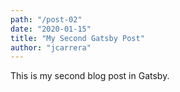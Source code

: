 ```yaml
---
path: "/post-02"
date: "2020-01-15"
title: "My Second Gatsby Post"
author: "jcarrera"
---
```


This is my second blog post in Gatsby.